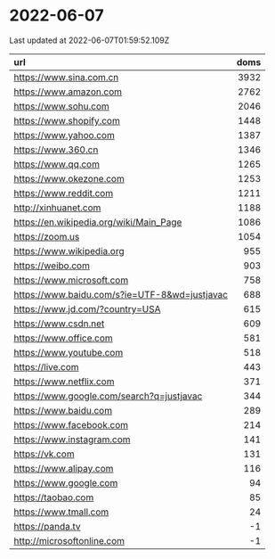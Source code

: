 # 2022-06-07

<!-- BEGIN -->
Last updated at 2022-06-07T01:59:52.109Z

url | doms
:- | -:
https://www.sina.com.cn | 3932
https://www.amazon.com | 2762
https://www.sohu.com | 2046
https://www.shopify.com | 1448
https://www.yahoo.com | 1387
https://www.360.cn | 1346
https://www.qq.com | 1265
https://www.okezone.com | 1253
https://www.reddit.com | 1211
http://xinhuanet.com | 1188
https://en.wikipedia.org/wiki/Main_Page | 1086
https://zoom.us | 1054
https://www.wikipedia.org | 955
https://weibo.com | 903
https://www.microsoft.com | 758
https://www.baidu.com/s?ie=UTF-8&wd=justjavac | 688
https://www.jd.com/?country=USA | 615
https://www.csdn.net | 609
https://www.office.com | 581
https://www.youtube.com | 518
https://live.com | 443
https://www.netflix.com | 371
https://www.google.com/search?q=justjavac | 344
https://www.baidu.com | 289
https://www.facebook.com | 214
https://www.instagram.com | 141
https://vk.com | 131
https://www.alipay.com | 116
https://www.google.com | 94
https://taobao.com | 85
https://www.tmall.com | 24
https://panda.tv | -1
http://microsoftonline.com | -1
<!-- END -->
